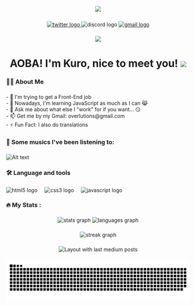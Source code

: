 <div align="center">
  <img height="450" src="https://github.com/KurinhoT/KurinhoT/assets/154638280/491876ea-b821-4eb4-9bce-05d121857734"  />
</div>

###

<div align="center">
  <a href="https://twitter.com/kurotraducoes" target="_blank">
    <img src="https://img.shields.io/static/v1?message=Kurotraducoes&logo=twitter&label=&color=1DA1F2&logoColor=white&labelColor=&style=for-the-badge" height="25" alt="twitter logo"  />
  </a>
  <img src="https://img.shields.io/static/v1?message=grub_infected&logo=discord&label=&color=7289DA&logoColor=white&labelColor=&style=for-the-badge" height="25" alt="discord logo"  />
  <a href="mailto:vinicius.torres.san@gmail.com" target="_blank">
    <img src="https://img.shields.io/static/v1?message=Overlutions&logo=gmail&label=&color=D14836&logoColor=whitesmoke&labelColor=&style=for-the-badge" height="25" alt="gmail logo"  />
  </a>
</div>

###

<div align="center">
  <img src="https://visitor-badge.laobi.icu/badge?page_id=KurinhoT.KurinhoT&right_color=blueviolet&left_text=Visitors"  />
</div>

###

<div align="center">
  <h1>AOBA! I'm Kuro, nice to meet you! 
    <img height="525" src="https://github.com/KurinhoT/KurinhoT/assets/154638280/2af185b0-fcac-48a8-9db4-ee8deaff2e34" />
  </h1>
  
</div>


###

<h3 align="left">👩‍💻  About Me</h3>

###

<p align="left">- 🔭 I'm trying to get a Front-End job<br>- 🌱 Nowadays, I'm learning JavaScript as much as I can 😹<br>- 💬 Ask me about what else I "work" for if you want... 😏<br>- 📫 Get me by my Gmail: overlutions@gmail.com<br>- ⚡ Fun Fact: I also do translations</p>

###

<h3 align="left">🎵  Some musics I've been listening to:</h3>

###

![Alt text](https://spotify-recently-played-readme.vercel.app/api?user=rxyt5gk4v4h2sov0wfkn6cdp6)

###

<h3 align="left">🛠 Language and tools</h3>

###

<div align="left">
  <img src="https://cdn.jsdelivr.net/gh/devicons/devicon/icons/html5/html5-original.svg" height="40" alt="html5 logo"  />
  <img width="12" />
  <img src="https://cdn.jsdelivr.net/gh/devicons/devicon/icons/css3/css3-original.svg" height="40" alt="css3 logo"  />
  <img width="12" />
  <img src="https://cdn.jsdelivr.net/gh/devicons/devicon/icons/javascript/javascript-original.svg" height="40" alt="javascript logo"  />
</div>

###

<h3 align="left">🔥   My Stats :</h3>

###

<div align="center">
  <img src="https://github-readme-stats.vercel.app/api?username=KurinhoT&hide_title=false&hide_rank=false&show_icons=true&include_all_commits=true&count_private=true&disable_animations=false&theme=tokyonight&locale=en&hide_border=false&order=1" height="150" alt="stats graph"  />
  <img src="https://github-readme-stats.vercel.app/api/top-langs?username=KurinhoT&locale=en&hide_title=false&layout=compact&card_width=320&langs_count=5&theme=tokyonight&hide_border=false&order=2" height="150" alt="languages graph"  />
</div>

###

<div align="center">
  <img src="https://streak-stats.demolab.com?user=KurinhoT&locale=en&mode=daily&theme=tokyonight&hide_border=false&border_radius=5&order=3" height="150" alt="streak graph"  />
</div>

###

<div align="center">
  <img src="https://github-read-medium-git-main.pahlevikun.vercel.app/latest?limit=4&username=KurinhoT&theme=tokyonight" alt="Layout with last medium posts"  />
</div>

###

<img src="https://raw.githubusercontent.com/KurinhoT/KurinhoT/output/snake.svg" alt="Snake animation" />

###
